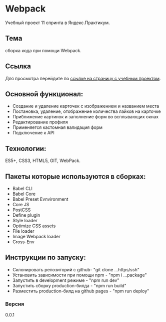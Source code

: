 # Webpack
Учебный проект 11 спринта в Яндекс.Практикум. 
## Тема
сборка кода при помощи Webpack. 
## Ссылка
Для просмотра перейдите по 
[ссылке на страницу с учебным проектом](https://allaboo.github.io/).
## Основной функционал:
* Создание и удаление карточек с изображением и названием места
* Постановка, удаление, отображение количества лайков на карточке
* Приближение картинок и заполнение форм во всплывающих окнах
* Редактирование профиля
* Применяется кастомная валидация форм
* Подключение к API

## Технологии:
ES5+, CSS3, HTML5, GIT, WebPack.

## Пакеты которые используются в сборках:
* Babel CLI
* Babel Core
* Babel Preset Evnvironment
* Сore JS
* PostCSS
* Define plugin
* Style loader
* Optimize CSS assets
* File loader
* Image Webpack loader
* Cross-Env

## Инструкции по запуску:
* Склонировать репозиторий с github- "git clone ...https/ssh"
* Установить зависимости при помощи npm - "npm i ...package"
* Запустить в development режиме - "npm run dev"
* Запустить сборку production-билда - "npm run build"
* Разместить production-билд на github pages - "npm run deploy"

### Версия
0.0.1